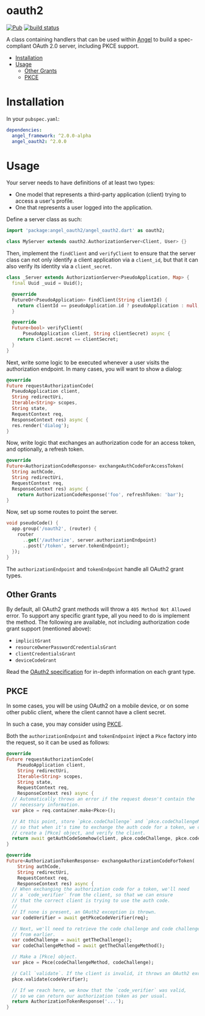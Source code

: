# oauth2
[![Pub](https://img.shields.io/pub/v/angel_oauth2.svg)](https://pub.dartlang.org/packages/angel_oauth2)
[![build status](https://travis-ci.org/angel-dart/oauth2.svg)](https://travis-ci.org/angel-dart/oauth2)

A class containing handlers that can be used within
[Angel](https://angel-dart.github.io/) to build a spec-compliant
OAuth 2.0 server, including PKCE support.

* [Installation](#installation)
* [Usage](#usage)
  * [Other Grants](#other-grants)
  * [PKCE](#pkce)

# Installation
In your `pubspec.yaml`:

```yaml
dependencies:
  angel_framework: ^2.0.0-alpha
  angel_oauth2: ^2.0.0
```

# Usage
Your server needs to have definitions of at least two types:
* One model that represents a third-party application (client) trying to access a user's profile.
* One that represents a user logged into the application.

Define a server class as such:

```dart
import 'package:angel_oauth2/angel_oauth2.dart' as oauth2;

class MyServer extends oauth2.AuthorizationServer<Client, User> {}
```

Then, implement the `findClient` and `verifyClient` to ensure that the
server class can not only identify a client application via a `client_id`,
but that it can also verify its identity via a `client_secret`.

```dart
class _Server extends AuthorizationServer<PseudoApplication, Map> {
  final Uuid _uuid = Uuid();

  @override
  FutureOr<PseudoApplication> findClient(String clientId) {
    return clientId == pseudoApplication.id ? pseudoApplication : null;
  }

  @override
  Future<bool> verifyClient(
      PseudoApplication client, String clientSecret) async {
    return client.secret == clientSecret;
  }
}
```

Next, write some logic to be executed whenever a user visits the
authorization endpoint. In many cases, you will want to show a dialog:

```dart
@override
Future requestAuthorizationCode(
  PseudoApplication client,
  String redirectUri,
  Iterable<String> scopes,
  String state,
  RequestContext req,
  ResponseContext res) async {
  res.render('dialog');
}
```

Now, write logic that exchanges an authorization code for an access token,
and optionally, a refresh token.

```dart
@override
Future<AuthorizationCodeResponse> exchangeAuthCodeForAccessToken(
  String authCode,
  String redirectUri,
  RequestContext req,
  ResponseContext res) async {
    return AuthorizationCodeResponse('foo', refreshToken: 'bar');
}
```

Now, set up some routes to point the server.

```dart
void pseudoCode() {
  app.group('/oauth2', (router) {
    router
      ..get('/authorize', server.authorizationEndpoint)
      ..post('/token', server.tokenEndpoint);
  });
}
```

The `authorizationEndpoint` and `tokenEndpoint` handle all OAuth2 grant types.

## Other Grants
By default, all OAuth2 grant methods will throw a `405 Method Not Allowed` error.
To support any specific grant type, all you need to do is implement the method.
The following are available, not including authorization code grant support (mentioned above):
* `implicitGrant`
* `resourceOwnerPasswordCredentialsGrant`
* `clientCredentialsGrant`
* `deviceCodeGrant`

Read the [OAuth2 specification](https://tools.ietf.org/html/rfc6749)
for in-depth information on each grant type.

## PKCE
In some cases, you will be using OAuth2 on a mobile device, or on some other
public client, where the client cannot have a client
secret.

In such a case, you may consider using
[PKCE](https://tools.ietf.org/html/rfc7636).

Both the `authorizationEndpoint` and `tokenEndpoint`
inject a `Pkce` factory into the request, so it
can be used as follows:

```dart
@override
Future requestAuthorizationCode(
    PseudoApplication client,
    String redirectUri,
    Iterable<String> scopes,
    String state,
    RequestContext req,
    ResponseContext res) async {
  // Automatically throws an error if the request doesn't contain the
  // necessary information.
  var pkce = req.container.make<Pkce>();

  // At this point, store `pkce.codeChallenge` and `pkce.codeChallengeMethod`,
  // so that when it's time to exchange the auth code for a token, we can
  // create a [Pkce] object, and verify the client.
  return await getAuthCodeSomehow(client, pkce.codeChallenge, pkce.codeChallengeMethod); 
}

@override
Future<AuthorizationTokenResponse> exchangeAuthorizationCodeForToken(
    String authCode,
    String redirectUri,
    RequestContext req,
    ResponseContext res) async {
  // When exchanging the authorization code for a token, we'll need
  // a `code_verifier` from the client, so that we can ensure
  // that the correct client is trying to use the auth code.
  //
  // If none is present, an OAuth2 exception is thrown.
  var codeVerifier = await getPkceCodeVerifier(req);

  // Next, we'll need to retrieve the code challenge and code challenge method
  // from earlier.
  var codeChallenge = await getTheChallenge();
  var codeChallengeMethod = await getTheChallengeMethod();

  // Make a [Pkce] object.
  var pkce = Pkce(codeChallengeMethod, codeChallenge);

  // Call `validate`. If the client is invalid, it throws an OAuth2 exception.
  pkce.validate(codeVerifier);

  // If we reach here, we know that the `code_verifier` was valid,
  // so we can return our authorization token as per usual.
  return AuthorizationTokenResponse('...');
}
```